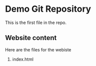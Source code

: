 # Demo Git Repository

This is the first file in the repo.
## Website content

Here are the files for the webiste

1. index.html

